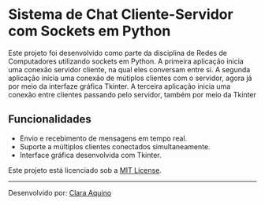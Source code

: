 # Sistema de Chat Cliente-Servidor com Sockets em Python

Este projeto foi desenvolvido como parte da disciplina de Redes de Computadores utilizando sockets em Python. 
A primeira aplicação inicia uma conexão servidor cliente, na qual eles conversam entre si.
A segunda aplicação inicia uma conexão de mútiplos clientes com o servidor, agora já por meio da interfaze gráfica Tkinter.
A terceira aplicação inicia uma conexão entre clientes passando pelo servidor, também por meio da Tkinter

## Funcionalidades

- Envio e recebimento de mensagens em tempo real.
- Suporte a múltiplos clientes conectados simultaneamente.
- Interface gráfica desenvolvida com Tkinter.

Este projeto está licenciado sob a [MIT License](LICENSE).

---

Desenvolvido por: [Clara Aquino](https://github.com/claraaqn)
